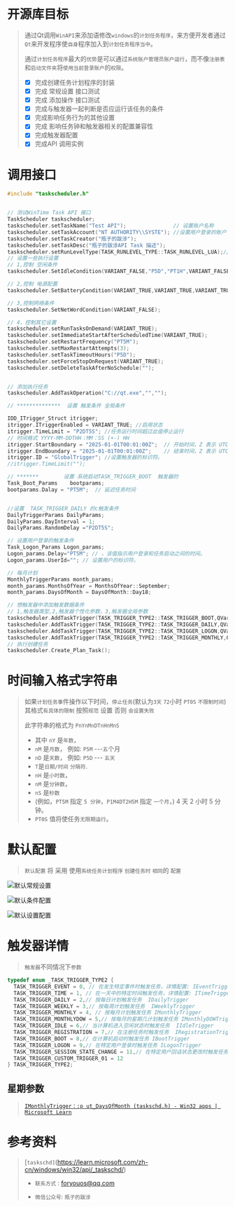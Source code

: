 ﻿# 开源库目标

> 通过Qt调用`WinAPI`来添加语修改`windows`的`计划任务程序`，来方便开发者通过`Qt`来开发程序使`自身`程序加入到`计划任务程序当中`。
>
> 通过`计划任务程序`最大的`优势`是可以通过`系统账户管理员账户运行`，而不像`注册表`和`启动文件夹`将`使用当前登录账户`的`权限`。
>
> * [x] 完成创建任务计划程序的封装
> * [x] 完成 常规设置 接口测试
> * [x] 完成 添加操作 接口测试
> * [x] 完成与触发器一起判断是否应运行该任务的条件
> * [x] 完成影响任务行为的其他设置
> * [x] 完成 影响任务钟和触发器相关的配置兼容性
> * [x] 完成触发器配置
> * [x] 完成API 调用实例



# 调用接口

```cpp
#include "taskscheduler.h"


// 测试WinTime Task API 接口
TaskScheduler taskscheduler;
taskscheduler.setTaskName("Test API");               // 设置账户名称
taskscheduler.setTaskAccount("NT AUTHORITY\\SYSTE"); //设置用户登录的账户
taskscheduler.setTaskCreator("瓶子的跋涉");
taskscheduler.setTaskDesc("瓶子的跋涉API Task 描述");
taskscheduler.setRunLevelType(TASK_RUNLEVEL_TYPE::TASK_RUNLEVEL_LUA);// 使用普通用户
// 设置一些执行设置
// 1,控制 空闲条件
taskscheduler.SetIdleCondition(VARIANT_FALSE,"P5D","PT1H",VARIANT_FALSE,VARIANT_FALSE);

// 2,控制 电源配置
taskscheduler.SetBatteryCondition(VARIANT_TRUE,VARIANT_TRUE,VARIANT_TRUE);

// 3,控制网络条件
taskscheduler.SetNetWordCondition(VARIANT_FALSE);

// 4，控制其它设置
taskscheduler.setRunTasksOnDemand(VARIANT_TRUE);
taskscheduler.setImmediateStartAfterScheduledTime(VARIANT_TRUE);
taskscheduler.setRestartFrequency("PT5M");
taskscheduler.setMaxRestartAttempts(3);
taskscheduler.setTaskTimeoutHours("P5D");
taskscheduler.setForceStopOnRequest(VARIANT_TRUE);
taskscheduler.setDeleteTaskAfterNoSchedule("");


// 添加执行任务
taskscheduler.AddTaskOperation("C://qt.exe","","");

// **************  设置 触发条件 全局条件

IDD_ITrigger_Struct itrigger;
itrigger.ITriggerEnabled = VARIANT_TRUE; //启用状态
itrigger.TimeLimit = "P2DT5S"; //任务运行时间超过此值停止运行
// 时间格式 YYYY-MM-DDTHH：MM：SS (+-) HH
itrigger.StartBoundary = "2025-01-01T00:01:00Z";  // 开始时间，Z 表示 UTC 跨时区同步
itrigger.EndBoundary = "2025-01-01T00:01:00Z";    // 结束时间，Z 表示 UTC
itrigger.ID = "GlobalTrigger"; //设置触发器的标识符。
//itrigger.TimeLimit("");

// *******        设置 系统启动TASK_TRIGGER_BOOT  触发器的
Task_Boot_Params    bootparams;
bootparams.Dalay = "PT5M";  // 延迟任务时间


//设置  TASK_TRIGGER_DAILY 的c触发条件
DailyTriggerParams DailyParams;
DailyParams.DayInterval = 1;
DailyParams.RandomDelay ="P2DT5S";

// 设置用户登录的触发条件
Task_Logon_Params Logon_params;
Logon_params.Delay="PT5M"; // ，该值指示用户登录和任务启动之间的时间。
Logon_params.UserId=""; // 设置用户的标识符。

// 每月计划
MonthlyTriggerParams month_params;
month_params.MonthsOfYear = MonthsOfYear::September;
month_params.DaysOfMonth = DaysOfMonth::Day18;

// 想触发器中添加触发数据条件
// 1,触发器类型,2,触发器个性化参数，3,触发器全局参数
taskscheduler.AddTaskTrigger(TASK_TRIGGER_TYPE2::TASK_TRIGGER_BOOT,QVariant::fromValue(bootparams),itrigger);
taskscheduler.AddTaskTrigger(TASK_TRIGGER_TYPE2::TASK_TRIGGER_DAILY,QVariant::fromValue(DailyParams),itrigger);
taskscheduler.AddTaskTrigger(TASK_TRIGGER_TYPE2::TASK_TRIGGER_LOGON,QVariant::fromValue(Logon_params),itrigger);
taskscheduler.AddTaskTrigger(TASK_TRIGGER_TYPE2::TASK_TRIGGER_MONTHLY,QVariant::fromValue(month_params),itrigger);
// 执行创建任务
taskscheduler.Create_Plan_Task();
```



# 时间输入格式字符串

> 如果`计划任务事`件操作以下时间，`停止任务`(默认为`3天`  `72`小时  `PT0S`  `不限制时间`)
> 其格式`有具体的限制`  按照`规范` 设置 否则 `会设置失败` 
>
> 此字符串的格式为 `PnYnMnDTnHnMnS`
>
>  * 其中 `nY` 是`年数`，
>  * `nM` 是`月数`，   例如: `P5M`  ---`五`个月
>  * `nD` 是`天数`，   例如: `P5D` --- `五天`
>  * `T`是`日期/时间`  `分隔符`.
>  * `nH` 是`小时数`，
>  * `nM` 是`分钟数`，
>  * `nS` 是`秒数`
>  *  (例如，`PT5M` 指定 `5 分钟`，`P1M4DT2H5M` 指定 `一个月`，) 4 天 2 小时 5 分钟。
>  * `PT0S` 值将使任务`无限期运行`。



# 默认配置

> `默认配置` 将 采用 使用`系统任务计划程序` `创建任务时` `相同`的 `配置`

![默认常规设置](./assets/image-20241104115819553.png)

![默认条件配置](./assets/image-20241104115833127.png)

![默认设置配置](./assets/image-20241104115840976.png)

# 触发器详情

> `触发器`不同情况下`参数`

```cpp
typedef enum _TASK_TRIGGER_TYPE2 {
  TASK_TRIGGER_EVENT = 0, // 在发生特定事件时触发任务，详情配置: IEventTrigger
  TASK_TRIGGER_TIME = 1, // 在一天中的特定时间触发任务，详情配置: ITimeTrigger
  TASK_TRIGGER_DAILY = 2,// 按每日计划触发任务  IDailyTrigger
  TASK_TRIGGER_WEEKLY = 3,// 按每周计划触发任务  IWeeklyTrigger
  TASK_TRIGGER_MONTHLY = 4, // 按每月计划触发任务 IMonthlyTrigger
  TASK_TRIGGER_MONTHLYDOW = 5,// 按每月的星期几计划触发任务 IMonthlyDOWTrigger
  TASK_TRIGGER_IDLE = 6,// 当计算机进入空闲状态时触发任务  IIdleTrigger
  TASK_TRIGGER_REGISTRATION = 7,// 在注册任务时触发任务  IRegistrationTrigger
  TASK_TRIGGER_BOOT = 8,// 在计算机启动时触发任务 IBootTrigger
  TASK_TRIGGER_LOGON = 9,// 在特定用户登录时触发任务 ILogonTrigger
  TASK_TRIGGER_SESSION_STATE_CHANGE = 11,// 在特定用户回话状态更改时触发任务ISessionStateChangeTrigger
  TASK_TRIGGER_CUSTOM_TRIGGER_01 = 12 
} TASK_TRIGGER_TYPE2;
```

## 星期参数

> [`IMonthlyTrigger：:p ut_DaysOfMonth (taskschd.h) - Win32 apps | Microsoft Learn`](https://learn.microsoft.com/zh-cn/windows/win32/api/taskschd/nf-taskschd-imonthlytrigger-put_daysofmonth)

# 参考资料

> [`taskschd]`(https://learn.microsoft.com/zh-cn/windows/win32/api/_taskschd/)
>
> * `联系方式` : foryouos@qq.com
>
> * `微信公众号`: `瓶子的跋涉 `
